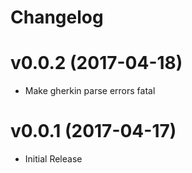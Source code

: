 # Changelog

# v0.0.2 (2017-04-18)

* Make gherkin parse errors fatal

# v0.0.1 (2017-04-17)

* Initial Release
